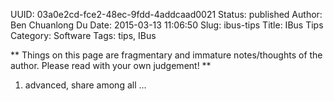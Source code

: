 UUID: 03a0e2cd-fce2-48ec-9fdd-4addcaad0021
Status: published
Author: Ben Chuanlong Du
Date: 2015-03-13 11:06:50
Slug: ibus-tips
Title: IBus Tips
Category: Software
Tags: tips, IBus

**
Things on this page are fragmentary and immature notes/thoughts of the author. 
Please read with your own judgement!
**
 
1. advanced, share among all ...


